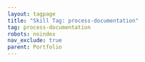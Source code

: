 ```yaml
---
layout: tagpage
title: "Skill Tag: process-documentation"
tag: process-documentation
robots: noindex
nav_exclude: true
parent: Portfolio
---
```

